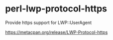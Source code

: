 # perl-lwp-protocol-https

Provide https support for LWP::UserAgent

https://metacpan.org/release/LWP-Protocol-https
